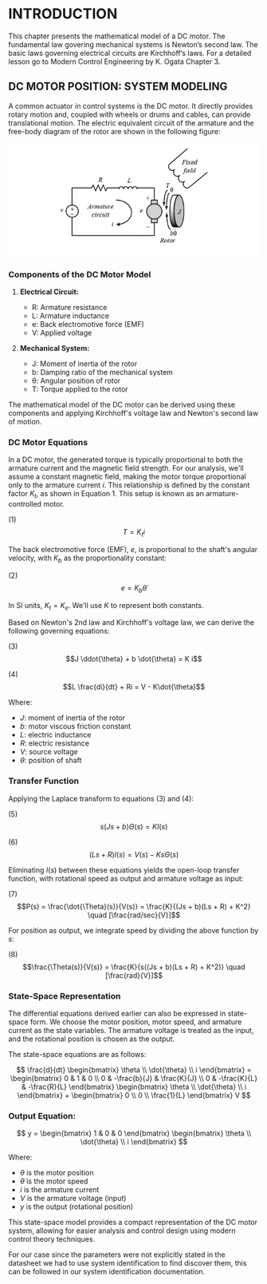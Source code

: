 # INTRODUCTION

This chapter presents the mathematical model of a DC motor. The fundamental law govering mechanical systems is Newton’s second law. The basic laws governing electrical circuits are Kirchhoff’s laws. For a detailed lesson go to Modern Control Engineering by K. Ogata Chapter 3.

## DC MOTOR POSITION: SYSTEM MODELING

A common actuator in control systems is the DC motor. It directly provides rotary motion and, coupled with wheels or drums and cables, can provide translational motion. The electric equivalent circuit of the armature and the free-body diagram of the rotor are shown in the following figure:

![DC MOTOR EQUIVALENT CIRCUIT](/control_theory/DC%20MOTOR%20EQUIVALENT%20CIRCUIT.png)

### Components of the DC Motor Model

1. **Electrical Circuit:**
   - R: Armature resistance
   - L: Armature inductance
   - e: Back electromotive force (EMF)
   - V: Applied voltage

2. **Mechanical System:**
   - J: Moment of inertia of the rotor
   - b: Damping ratio of the mechanical system
   - θ: Angular position of rotor
   - T: Torque applied to the rotor

The mathematical model of the DC motor can be derived using these components and applying Kirchhoff's voltage law and Newton's second law of motion.

### DC Motor Equations

In a DC motor, the generated torque is typically proportional to both the armature current and the magnetic field strength. For our analysis, we'll assume a constant magnetic field, making the motor torque proportional only to the armature current $i$. This relationship is defined by the constant factor $K_t$, as shown in Equation 1. This setup is known as an armature-controlled motor.

(1) $$T = K_t i$$

The back electromotive force (EMF), $e$, is proportional to the shaft's angular velocity, with $K_b$ as the proportionality constant:

(2) $$e = K_b \dot{\theta}$$

In SI units, $K_t = K_e$. We'll use $K$ to represent both constants.

Based on Newton's 2nd law and Kirchhoff's voltage law, we can derive the following governing equations:

(3) $$J \ddot{\theta} + b \dot{\theta} = K i$$

(4) $$L \frac{di}{dt} + Ri = V - K\dot{\theta}$$

Where:
- $J$: moment of inertia of the rotor
- $b$: motor viscous friction constant
- $L$: electric inductance
- $R$: electric resistance
- $V$: source voltage
- $\theta$: position of shaft

### Transfer Function

Applying the Laplace transform to equations (3) and (4):

(5) $$s(Js + b)\Theta(s) = KI(s)$$

(6) $$(Ls + R)I(s) = V(s) - Ks\Theta(s)$$

Eliminating $I(s)$ between these equations yields the open-loop transfer function, with rotational speed as output and armature voltage as input:

(7) $$P(s) = \frac{\dot{\Theta}(s)}{V(s)} = \frac{K}{(Js + b)(Ls + R) + K^2} \quad [\frac{rad/sec}{V}]$$

For position as output, we integrate speed by dividing the above function by $s$:

(8) $$\frac{\Theta(s)}{V(s)} = \frac{K}{s((Js + b)(Ls + R) + K^2)} \quad [\frac{rad}{V}]$$

### State-Space Representation

The differential equations derived earlier can also be expressed in state-space form. We choose the motor position, motor speed, and armature current as the state variables. The armature voltage is treated as the input, and the rotational position is chosen as the output.

The state-space equations are as follows:


$$
\frac{d}{dt} \begin{bmatrix} 
\theta \\ 
\dot{\theta} \\ 
i 
\end{bmatrix} =
\begin{bmatrix} 
0 & 1 & 0 \\ 
0 & -\frac{b}{J} & \frac{K}{J} \\ 
0 & -\frac{K}{L} & -\frac{R}{L} 
\end{bmatrix}
\begin{bmatrix} 
\theta \\ 
\dot{\theta} \\ 
i 
\end{bmatrix}  +
\begin{bmatrix} 
0 \\ 
0 \\ 
\frac{1}{L} 
\end{bmatrix} V
$$

### Output Equation:
$$
y = \begin{bmatrix} 1 & 0 & 0 \end{bmatrix}
\begin{bmatrix} 
\theta \\ 
\dot{\theta} \\ 
i 
\end{bmatrix}
$$

Where:
- $\theta$ is the motor position
- $\dot{\theta}$ is the motor speed
- $i$ is the armature current
- $V$ is the armature voltage (input)
- $y$ is the output (rotational position)

This state-space model provides a compact representation of the DC motor system, allowing for easier analysis and control design using modern control theory techniques.

For our case since the parameters were not explicitly stated in the datasheet we had to use system identification to find discover them, this can be followed in our system identification documentation.

